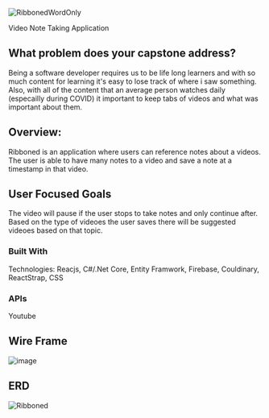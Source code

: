 ![RibbonedWordOnly](https://user-images.githubusercontent.com/38992646/104129001-96e81c00-5338-11eb-937b-7b008866719e.png)

Video Note Taking Application

## What problem does your capstone address?
Being a software developer requires us to be life long learners and with so much content for learning it's easy to lose track of where i saw something. Also, with all of the content that an average person watches daily (especailly during COVID) it important to keep tabs of videos and what was important about them. 

## Overview:
Ribboned is an application where users can reference notes about a videos. The user is able to have many notes to a video and save a note at a timestamp in that video. 

## User Focused Goals
The video will pause if the user stops to take notes and only continue after. Based on the type of videoes the user saves there will be suggested videoes based on that topic. 

### Built With
Technologies: Reacjs, C#/.Net Core, Entity Framwork, Firebase, Couldinary, ReactStrap, CSS

### APIs 
Youtube

## Wire Frame
![image](https://user-images.githubusercontent.com/38992646/104843300-de6e2b00-5897-11eb-83b8-d9457fecc2b1.png)

## ERD 
![Ribboned](https://user-images.githubusercontent.com/38992646/104842596-b7fac080-5894-11eb-9f52-351d8ecb6e6c.png)

